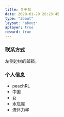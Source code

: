 ```yaml
---
title: 关于我
date: 2020-01-20 20:28:45
type: "about"
layout: "about"
aplayer: true
reward: true
---
```

### 联系方式

左侧边栏的邮箱。

### 个人信息

 - peachRL
 - 中国
 - 女
 - 水瓶座
 - 流体力学